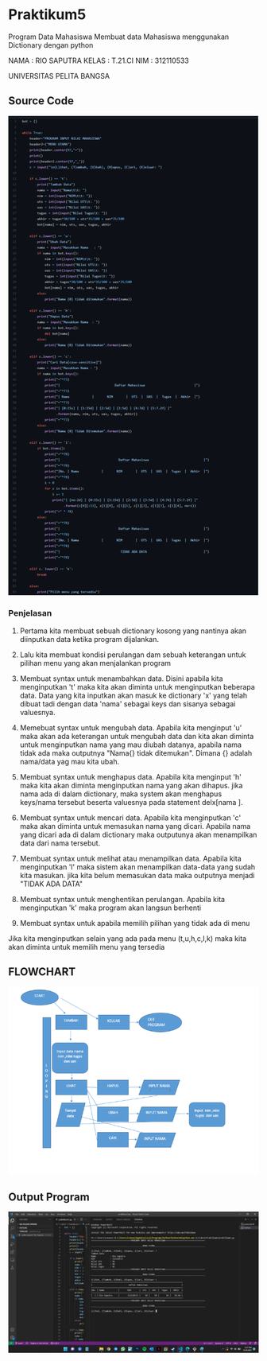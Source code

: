 # Praktikum5

Program Data Mahasiswa
Membuat data Mahasiswa menggunakan Dictionary dengan python

NAMA : RIO SAPUTRA
KELAS : T.21.CI
NIM : 312110533

UNIVERSITAS PELITA BANGSA

## Source Code
![Gambar 1](screenshot/SS2.png)

### Penjelasan
1) Pertama kita membuat sebuah dictionary kosong yang nantinya akan diinputkan data ketika program dijalankan.

2) Lalu kita membuat kondisi perulangan dam sebuah keterangan untuk pilihan menu yang akan menjalankan program

3) Membuat syntax untuk menambahkan data. Disini apabila kita menginputkan 't' maka kita akan diminta untuk menginputkan beberapa data. Data yang kita inputkan akan masuk ke dictionary 'x' yang telah dibuat tadi dengan data 'nama' sebagai keys dan sisanya sebagai valuesnya.

4) Memebuat syntax untuk mengubah data. Apabila kita menginput 'u' maka akan ada keterangan untuk mengubah data dan kita akan diminta untuk menginputkan nama yang mau diubah datanya, apabila nama tidak ada maka outputnya "Nama{} tidak ditemukan". Dimana {} adalah nama/data yag mau kita ubah.

5) Membuat syntax untuk menghapus data.
Apabila kita menginput 'h' maka kita akan diminta menginputkan nama yang akan dihapus. jika nama ada di dalam dictionary, maka system akan menghapus keys/nama tersebut beserta valuesnya pada statement delx[nama ].

6) Membuat syntax untuk mencari data.
Apabila kita menginputkan 'c' maka akan diminta untuk memasukan nama yang dicari. Apabila nama yang dicari ada di dalam dictionary maka outputunya akan menampilkan data dari nama tersebut.

7) Membuat syntax untuk melihat atau menampilkan data.
Apabila kita menginputkan 'l' maka sistem akan menampilkan data-data yang sudah kita masukan. jika kita belum memasukan data maka outputnya menjadi "TIDAK ADA DATA"

8) Membuat syntax untuk menghentikan perulangan.
Apabila kita menginputkan 'k' maka program akan langsun berhenti

9) Membuat syntax untuk apabila memilih pilihan yang tidak ada di menu

Jika kita menginputkan selain yang ada pada menu (t,u,h,c,l,k) maka kita akan diminta untuk memilih menu yang tersedia

## FLOWCHART
![Gambar 2](screenshot/SS3.png)

## Output Program
![Gambar 3](screenshot/ss1.png)